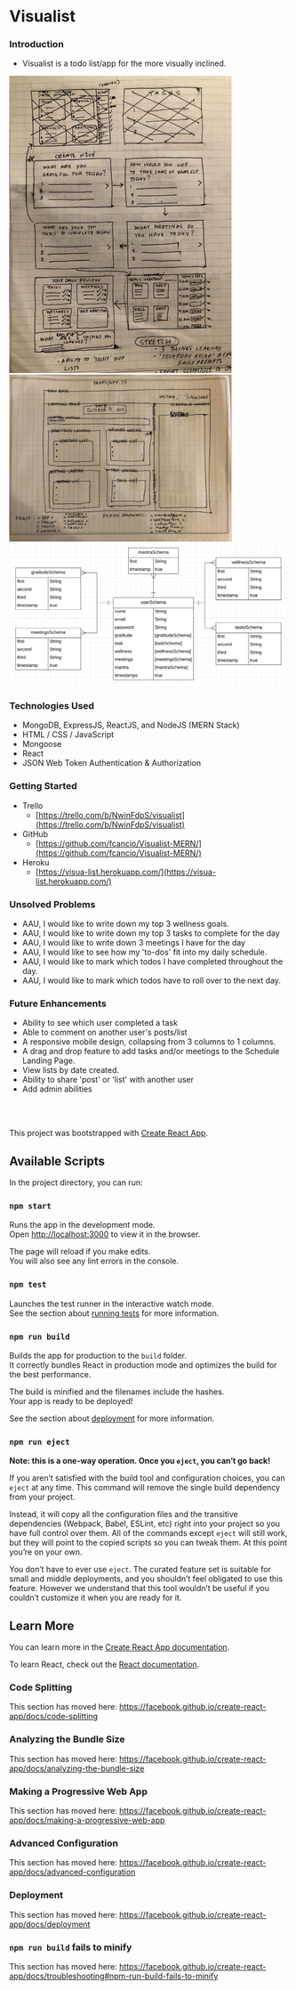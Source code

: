 # Visualist 
### Introduction
- Visualist is a todo list/app for the more visually inclined.
<img src="public/Wireframe1.jpg" width="400">
<img src="public/Wireframe2.jpg" width="400">
<img src="public/erd.png" width="500">

### Technologies Used
- MongoDB, ExpressJS, ReactJS, and NodeJS (MERN Stack)
- HTML / CSS / JavaScript
- Mongoose
- React
- JSON Web Token Authentication & Authorization

### Getting Started
- Trello
    - [https://trello.com/b/NwinFdpS/visualist](https://trello.com/b/NwinFdpS/visualist)
- GitHub
	- [https://github.com/fcancio/Visualist-MERN/](https://github.com/fcancio/Visualist-MERN/)
- Heroku
    - [https://visua-list.herokuapp.com/](https://visua-list.herokuapp.com/)

### Unsolved Problems
- AAU, I would like to write down my top 3 wellness goals.
- AAU, I would like to write down my top 3 tasks to complete for the day
- AAU, I would like to write down 3 meetings I have for the day
- AAU, I would like to see how my 'to-dos' fit into my daily schedule.
- AAU, I would like to mark which todos I have completed throughout the day.
- AAU, I would like to mark which todos have to roll over to the next day.

### Future Enhancements
- Ability to see which user completed a task
- Able to comment on another user's posts/list
- A responsive mobile design, collapsing from 3 columns to 1 columns.
- A drag and drop feature to add tasks and/or meetings to the Schedule Landing Page.
- View lists by date created.
- Ability to share 'post' or 'list' with another user
- Add admin abilities

<br />
<br />

This project was bootstrapped with [Create React App](https://github.com/facebook/create-react-app).

## Available Scripts

In the project directory, you can run:

### `npm start`

Runs the app in the development mode.<br />
Open [http://localhost:3000](http://localhost:3000) to view it in the browser.

The page will reload if you make edits.<br />
You will also see any lint errors in the console.

### `npm test`

Launches the test runner in the interactive watch mode.<br />
See the section about [running tests](https://facebook.github.io/create-react-app/docs/running-tests) for more information.

### `npm run build`

Builds the app for production to the `build` folder.<br />
It correctly bundles React in production mode and optimizes the build for the best performance.

The build is minified and the filenames include the hashes.<br />
Your app is ready to be deployed!

See the section about [deployment](https://facebook.github.io/create-react-app/docs/deployment) for more information.

### `npm run eject`

**Note: this is a one-way operation. Once you `eject`, you can’t go back!**

If you aren’t satisfied with the build tool and configuration choices, you can `eject` at any time. This command will remove the single build dependency from your project.

Instead, it will copy all the configuration files and the transitive dependencies (Webpack, Babel, ESLint, etc) right into your project so you have full control over them. All of the commands except `eject` will still work, but they will point to the copied scripts so you can tweak them. At this point you’re on your own.

You don’t have to ever use `eject`. The curated feature set is suitable for small and middle deployments, and you shouldn’t feel obligated to use this feature. However we understand that this tool wouldn’t be useful if you couldn’t customize it when you are ready for it.

## Learn More

You can learn more in the [Create React App documentation](https://facebook.github.io/create-react-app/docs/getting-started).

To learn React, check out the [React documentation](https://reactjs.org/).

### Code Splitting

This section has moved here: https://facebook.github.io/create-react-app/docs/code-splitting

### Analyzing the Bundle Size

This section has moved here: https://facebook.github.io/create-react-app/docs/analyzing-the-bundle-size

### Making a Progressive Web App

This section has moved here: https://facebook.github.io/create-react-app/docs/making-a-progressive-web-app

### Advanced Configuration

This section has moved here: https://facebook.github.io/create-react-app/docs/advanced-configuration

### Deployment

This section has moved here: https://facebook.github.io/create-react-app/docs/deployment

### `npm run build` fails to minify

This section has moved here: https://facebook.github.io/create-react-app/docs/troubleshooting#npm-run-build-fails-to-minify
